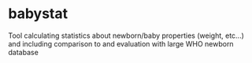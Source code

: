 # babystat
Tool calculating statistics about newborn/baby properties (weight, etc...) and including comparison to and evaluation with large WHO newborn database
